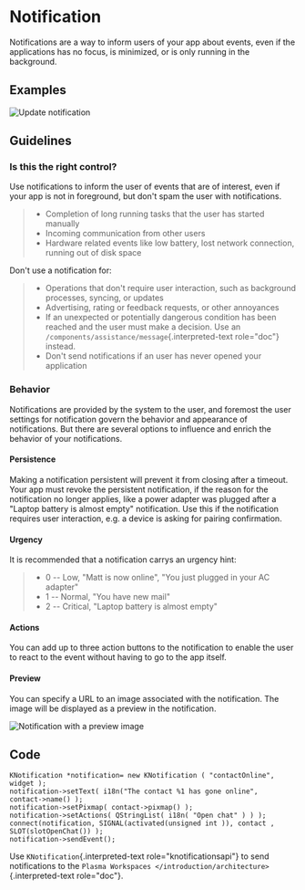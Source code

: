 Notification
============

Notifications are a way to inform users of your app about events, even
if the applications has no focus, is minimized, or is only running in
the background.

Examples
--------

![Update notification](/img/Notification.png)

Guidelines
----------

### Is this the right control?

Use notifications to inform the user of events that are of interest,
even if your app is not in foreground, but don\'t spam the user with
notifications.

> -   Completion of long running tasks that the user has started
>     manually
> -   Incoming communication from other users
> -   Hardware related events like low battery, lost network connection,
>     running out of disk space

Don\'t use a notification for:

> -   Operations that don\'t require user interaction, such as
>     background processes, syncing, or updates
> -   Advertising, rating or feedback requests, or other annoyances
> -   If an unexpected or potentially dangerous condition has been
>     reached and the user must make a decision. Use an
>     `/components/assistance/message`{.interpreted-text role="doc"}
>     instead.
> -   Don\'t send notifications if an user has never opened your
>     application

### Behavior

Notifications are provided by the system to the user, and foremost the
user settings for notification govern the behavior and appearance of
notifications. But there are several options to influence and enrich the
behavior of your notifications.

#### Persistence

Making a notification persistent will prevent it from closing after a
timeout. Your app must revoke the persistent notification, if the reason
for the notification no longer applies, like a power adapter was plugged
after a \"Laptop battery is almost empty\" notification. Use this if the
notification requires user interaction, e.g. a device is asking for
pairing confirmation.

#### Urgency

It is recommended that a notification carrys an urgency hint:

> -   0 -- Low, "Matt is now online", "You just plugged in your AC
>     adapter"
> -   1 -- Normal, "You have new mail"
> -   2 -- Critical, "Laptop battery is almost empty"

#### Actions

You can add up to three action buttons to the notification to enable the
user to react to the event without having to go to the app itself.

#### Preview

You can specify a URL to an image associated with the notification. The
image will be displayed as a preview in the notification.

![Notification with a preview image](/img/Notification2.png)

Code
----

``` {.c++}
KNotification *notification= new KNotification ( "contactOnline", widget );
notification->setText( i18n("The contact %1 has gone online", 
contact->name() );
notification->setPixmap( contact->pixmap() );
notification->setActions( QStringList( i18n( "Open chat" ) ) );
connect(notification, SIGNAL(activated(unsigned int )), contact , 
SLOT(slotOpenChat()) );
notification->sendEvent();
```

Use `KNotification`{.interpreted-text role="knotificationsapi"} to send
notifications to the
`Plasma Workspaces </introduction/architecture>`{.interpreted-text
role="doc"}.
